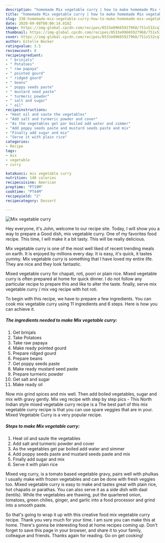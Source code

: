 ```yaml
---
description: "homemade Mix vegetable curry | how to make homemade Mix vegetable curry"
title: "homemade Mix vegetable curry | how to make homemade Mix vegetable curry"
slug: 330-homemade-mix-vegetable-curry-how-to-make-homemade-mix-vegetable-curry
date: 2020-09-08T00:00:14.816Z
image: https://img-global.cpcdn.com/recipes/0533e09665927968/751x532cq70/mix-vegetable-curry-recipe-main-photo.jpg
thumbnail: https://img-global.cpcdn.com/recipes/0533e09665927968/751x532cq70/mix-vegetable-curry-recipe-main-photo.jpg
cover: https://img-global.cpcdn.com/recipes/0533e09665927968/751x532cq70/mix-vegetable-curry-recipe-main-photo.jpg
author: Estelle Becker
ratingvalue: 3.5
reviewcount: 8
recipeingredient:
- " brinjals"
- " Potatoes"
- " raw papaya"
- " pointed gourd"
- " ridged gourd"
- " beans"
- " poppy seeds paste"
- " mustard seed paste"
- " turmeric powder"
- " salt and sugar"
- " oil"
recipeinstructions:
- "Heat oil and saute the vegetables"
- "Add salt and turmeric powder and cover"
- "As the vegetables get par boiled add water and simmer"
- "Add poppy seeds paste and mustard seeds paste and mix"
- "Finally add sugar and mix"
- "Serve it with plain rice"
categories:
- Recipe
tags:
- mix
- vegetable
- curry

katakunci: mix vegetable curry 
nutrition: 140 calories
recipecuisine: American
preptime: "PT19M"
cooktime: "PT44M"
recipeyield: "2"
recipecategory: Dessert

---
```



![Mix vegetable curry](https://img-global.cpcdn.com/recipes/0533e09665927968/751x532cq70/mix-vegetable-curry-recipe-main-photo.jpg)

Hey everyone, it's John, welcome to our recipe site. Today, I will show you a way to prepare a Good dish, mix vegetable curry. One of my favorites food recipe. This time, I will make it a bit tasty. This will be really delicious.

Mix vegetable curry is one of the most well liked of recent trending meals on earth. It is enjoyed by millions every day. It is easy, it's quick, it tastes yummy. Mix vegetable curry is something that I have loved my entire life. They are nice and they look fantastic.

Mixed vegetable curry for chapati, roti, poori or plain rice. Mixed vegetable curry is often prepared at home for quick dinner. I do not follow any particular recipe to prepare this and like to alter the taste. finally, serve mix vegetable curry / mix veg recipe with hot roti.


To begin with this recipe, we have to prepare a few ingredients. You can cook mix vegetable curry using 11 ingredients and 6 steps. Here is how you can achieve it.

<!--inarticleads1-->

##### The ingredients needed to make Mix vegetable curry:

1. Get  brinjals
1. Take  Potatoes
1. Take  raw papaya
1. Make ready  pointed gourd
1. Prepare  ridged gourd
1. Prepare  beans
1. Get  poppy seeds paste
1. Make ready  mustard seed paste
1. Prepare  turmeric powder
1. Get  salt and sugar
1. Make ready  oil


Now mix grind spices and mix well. Then add boiled vegetables, sugar and mix with gravy gently. Mix veg recipe with step by step pics - This North Indian style mixed vegetable curry recipe is a The best part of this mix vegetable curry recipe is that you can use spare veggies that are in your. Mixed Vegetable Curry is a very popular recipe. 

<!--inarticleads2-->

##### Steps to make Mix vegetable curry:

1. Heat oil and saute the vegetables
1. Add salt and turmeric powder and cover
1. As the vegetables get par boiled add water and simmer
1. Add poppy seeds paste and mustard seeds paste and mix
1. Finally add sugar and mix
1. Serve it with plain rice


Mixed veg curry, is a tomato based vegetable gravy, pairs well with phulkas I usually make with frozen vegetables and can be done with fresh veggies too. Mixed vegetable curry is easy to make and tastes great with plain rice, hot chapatis or parathas. You can also serve it as a side dish with daal (lentils). While the vegetables are thawing, put the quartered onion, tomatoes, green chilies, ginger, and garlic into a food processor and grind into a smooth paste. 

So that's going to wrap it up with this creative food mix vegetable curry recipe. Thank you very much for your time. I am sure you can make this at home. There's gonna be interesting food at home recipes coming up. Don't forget to save this page in your browser, and share it to your family, colleague and friends. Thanks again for reading. Go on get cooking!
